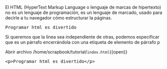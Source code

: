 El HTML (HyperText Markup Language o lenguaje de marcas de hipertexto) no es un lenguaje de programación, es un lenguaje de marcado, usado para decirle a tu navegador cómo estructurar la páginas.

<pre>
Programar html es divertido
</pre>

Si queremos que la línea sea independiente de otras, podemos especificar que es un párrafo encerrándola con una etiqueta de elemento de párrafo p

Abrir archivo /home/scrapbook/tutorial/`index.html`{{open}}

<pre class="file" data-filename="index.html" data-target="replace">
&lt;p&gt;Programar html es divertido&lt;/p&gt;
</pre>